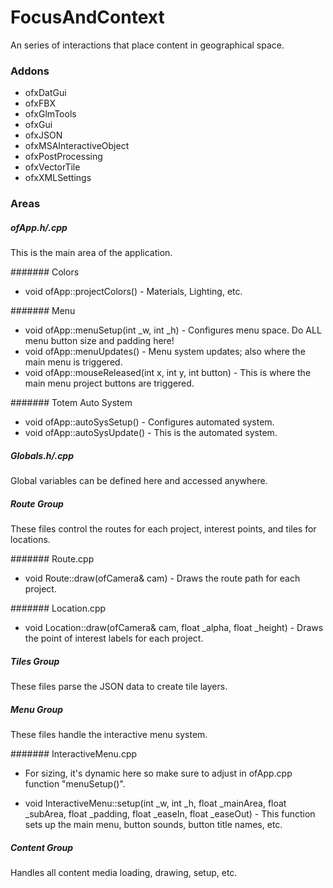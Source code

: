 # FocusAndContext
An series of interactions that place content in geographical space.

### Addons
- ofxDatGui
- ofxFBX
- ofxGlmTools
- ofxGui
- ofxJSON
- ofxMSAInteractiveObject
- ofxPostProcessing
- ofxVectorTile
- ofxXMLSettings

### Areas
##### ofApp.h/.cpp
This is the main area of the application.

####### Colors
- void ofApp::projectColors() - Materials, Lighting, etc.

####### Menu
- void ofApp::menuSetup(int _w, int _h) - Configures menu space.  Do ALL menu button size and padding here!
- void ofApp::menuUpdates() - Menu system updates; also where the main menu is triggered.
- void ofApp::mouseReleased(int x, int y, int button) - This is where the main menu project buttons are triggered.

####### Totem Auto System
- void ofApp::autoSysSetup() - Configures automated system.
- void ofApp::autoSysUpdate() - This is the automated system.

##### Globals.h/.cpp
Global variables can be defined here and accessed anywhere.

##### Route Group
These files control the routes for each project, interest points, and tiles for locations.

####### Route.cpp
- void Route::draw(ofCamera& cam) - Draws the route path for each project.

####### Location.cpp
- void Location::draw(ofCamera& cam, float _alpha, float _height) - Draws the point of interest labels for each project.

##### Tiles Group
These files parse the JSON data to create tile layers.

##### Menu Group
These files handle the interactive menu system.

####### InteractiveMenu.cpp
* For sizing, it's dynamic here so make sure to adjust in ofApp.cpp function "menuSetup()".
- void InteractiveMenu::setup(int _w, int _h, float _mainArea, float _subArea, float _padding, float _easeIn, float _easeOut) - This function sets up the main menu, button sounds, button title names, etc.

##### Content Group
Handles all content media loading, drawing, setup, etc.
